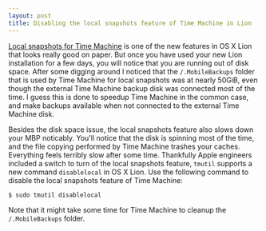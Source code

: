 ```yaml
---
layout: post
title: Disabling the local snapshots feature of Time Machine in Lion
---
```


[Local snapshots for Time Machine](http://www.apple.com/macosx/whats-new/features.html#timemachine) is one of the new features in OS X Lion that looks really good on paper. But once you have used your new Lion installation for a few days, you will notice that you are running out of disk space. After some digging around I noticed that the <code>/.MobileBackups</code> folder that is used by Time Machine for local snapshots was at nearly 50GiB, even though the external Time Machine backup disk was connected most of the time. I guess this is done to speedup Time Machine in the common case, and make backups available when not connected to the external Time Machine disk.

Besides the disk space issue, the local snapshots feature also slows down your MBP noticably. You'll notice that the disk is spinning most of the time, and the file copying performed by Time Machine trashes your caches. Everything feels terribly slow after some time. Thankfully Apple engineers included a switch to turn of the local snapshots feature, <code>tmutil</code> supports a new command <code>disablelocal</code> in OS X Lion. Use the following command to disable the local snapshots feature of Time Machine:

```
$ sudo tmutil disablelocal
```

Note that it might take some time for Time Machine to cleanup the <code>/.MobileBackups</code> folder.

